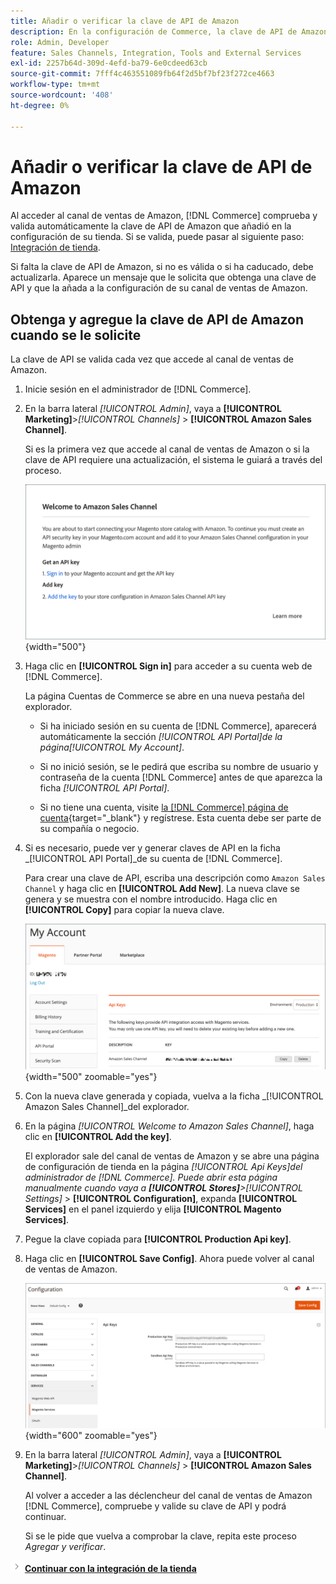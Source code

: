 ```yaml
---
title: Añadir o verificar la clave de API de Amazon
description: En la configuración de Commerce, la clave de API de Amazon validada permite integrar las tiendas con la cuenta de vendedor de Amazon.
role: Admin, Developer
feature: Sales Channels, Integration, Tools and External Services
exl-id: 2257b64d-309d-4efd-ba79-6e0cdeed63cb
source-git-commit: 7fff4c463551089fb64f2d5bf7bf23f272ce4663
workflow-type: tm+mt
source-wordcount: '408'
ht-degree: 0%

---
```


# Añadir o verificar la clave de API de Amazon

Al acceder al canal de ventas de Amazon, [!DNL Commerce] comprueba y valida automáticamente la clave de API de Amazon que añadió en la configuración de su tienda. Si se valida, puede pasar al siguiente paso: [Integración de tienda](./store-integration.md).

Si falta la clave de API de Amazon, si no es válida o si ha caducado, debe actualizarla. Aparece un mensaje que le solicita que obtenga una clave de API y que la añada a la configuración de su canal de ventas de Amazon.

## Obtenga y agregue la clave de API de Amazon cuando se le solicite

La clave de API se valida cada vez que accede al canal de ventas de Amazon.

1. Inicie sesión en el administrador de [!DNL Commerce].

1. En la barra lateral _[!UICONTROL Admin]_, vaya a **[!UICONTROL Marketing]**>_[!UICONTROL Channels]_ > **[!UICONTROL Amazon Sales Channel]**.

   Si es la primera vez que accede al canal de ventas de Amazon o si la clave de API requiere una actualización, el sistema le guiará a través del proceso.

   ![Obtener y agregar el indicador de clave de API de Amazon](assets/amazon-api-verification-prompt.png){width="500"}

1. Haga clic en **[!UICONTROL Sign in]** para acceder a su cuenta web de [!DNL Commerce].

   La página Cuentas de Commerce se abre en una nueva pestaña del explorador.

   - Si ha iniciado sesión en su cuenta de [!DNL Commerce], aparecerá automáticamente la sección _[!UICONTROL API Portal]_de la página_[!UICONTROL My Account]_.

   - Si no inició sesión, se le pedirá que escriba su nombre de usuario y contraseña de la cuenta [!DNL Commerce] antes de que aparezca la ficha _[!UICONTROL API Portal]_.

   - Si no tiene una cuenta, visite [la [!DNL Commerce] página de cuenta](https://account.magento.com/customer/account/login/){target="_blank"} y regístrese. Esta cuenta debe ser parte de su compañía o negocio.

1. Si es necesario, puede ver y generar claves de API en la ficha _[!UICONTROL API Portal]_de su cuenta de [!DNL Commerce].

   Para crear una clave de API, escriba una descripción como `Amazon Sales Channel` y haga clic en **[!UICONTROL Add New]**. La nueva clave se genera y se muestra con el nombre introducido. Haga clic en **[!UICONTROL Copy]** para copiar la nueva clave.

   ![Generar o copiar una clave de API](assets/amazon-add-api-key.png){width="500" zoomable="yes"}

1. Con la nueva clave generada y copiada, vuelva a la ficha _[!UICONTROL Amazon Sales Channel]_del explorador.

1. En la página _[!UICONTROL Welcome to Amazon Sales Channel]_, haga clic en **[!UICONTROL Add the key]**.

   El explorador sale del canal de ventas de Amazon y se abre una página de configuración de tienda en la página _[!UICONTROL Api Keys]_del administrador de [!DNL Commerce]. Puede abrir esta página manualmente cuando vaya a **[!UICONTROL Stores]**>_[!UICONTROL Settings]_ > **[!UICONTROL Configuration]**, expanda **[!UICONTROL Services]** en el panel izquierdo y elija **[!UICONTROL Magento Services]**.

1. Pegue la clave copiada para **[!UICONTROL Production Api key]**.

1. Haga clic en **[!UICONTROL Save Config]**. Ahora puede volver al canal de ventas de Amazon.

   ![Agregando su clave API en la configuración de su tienda](assets/config-magento-services-api-screen.png){width="600" zoomable="yes"}

1. En la barra lateral _[!UICONTROL Admin]_, vaya a **[!UICONTROL Marketing]**>_[!UICONTROL Channels]_ > **[!UICONTROL Amazon Sales Channel]**.

   Al volver a acceder a las déclencheur del canal de ventas de Amazon [!DNL Commerce], compruebe y valide su clave de API y podrá continuar.

   Si se le pide que vuelva a comprobar la clave, repita este proceso _Agregar y verificar_.

![Siguiente icono](assets/btn-next.png) [**Continuar con la integración de la tienda**](./store-integration.md)
